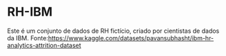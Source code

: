 # RH-IBM
Este é um conjunto de dados de RH fictício, criado por cientistas de dados da IBM. Fonte:https://www.kaggle.com/datasets/pavansubhasht/ibm-hr-analytics-attrition-dataset

